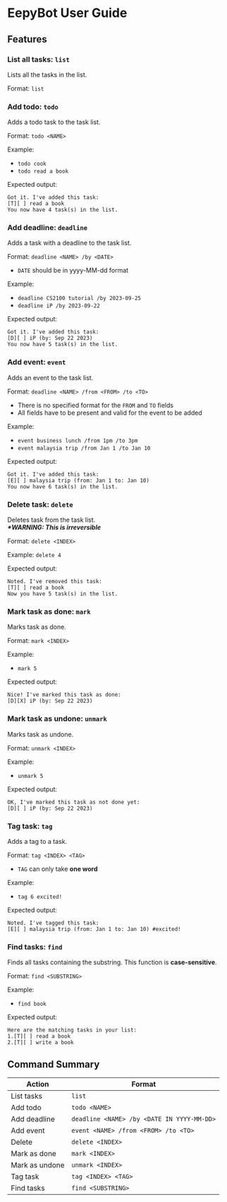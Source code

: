 # EepyBot User Guide

## Features 

### List all tasks: `list`

Lists all the tasks in the list.

Format: `list`

### Add todo: `todo`

Adds a todo task to the task list.

Format: `todo <NAME>`

Example:
- `todo cook`
- `todo read a book`

Expected output:
```
Got it. I've added this task:
[T][ ] read a book
You now have 4 task(s) in the list.
```

### Add deadline: `deadline`

Adds a task with a deadline to the task list.

Format: `deadline <NAME> /by <DATE>`
- `DATE` should be in yyyy-MM-dd format

Example:
- `deadline CS2100 tutorial /by 2023-09-25`
- `deadline iP /by 2023-09-22`

Expected output:
```
Got it. I've added this task:
[D][ ] iP (by: Sep 22 2023)
You now have 5 task(s) in the list.
```

### Add event: `event`

Adds an event to the task list.

Format: `deadline <NAME> /from <FROM> /to <TO>`
- There is no specified format for the `FROM` and `TO` fields
- All fields have to be present and valid for the event to be added

Example:
- `event business lunch /from 1pm /to 3pm`
- `event malaysia trip /from Jan 1 /to Jan 10`

Expected output:
```
Got it. I've added this task:
[E][ ] malaysia trip (from: Jan 1 to: Jan 10)
You now have 6 task(s) in the list.
```

### Delete task: `delete`

Deletes task from the task list.<br>
***\*WARNING: This is irreversible***

Format: `delete <INDEX>`

Example:
`delete 4`

Expected output:
```
Noted. I've removed this task:
[T][ ] read a book
Now you have 5 task(s) in the list.
```

### Mark task as done: `mark`

Marks task as done.

Format: `mark <INDEX>`

Example: 
- `mark 5`

Expected output:
```
Nice! I've marked this task as done:
[D][X] iP (by: Sep 22 2023)
```

### Mark task as undone: `unmark`

Marks task as undone.

Format: `unmark <INDEX>`

Example:
- `unmark 5`

Expected output:
```
OK, I've marked this task as not done yet:
[D][ ] iP (by: Sep 22 2023)
```

### Tag task: `tag`

Adds a tag to a task.

Format: `tag <INDEX> <TAG>`
- `TAG` can only take **one word**

Example:
- `tag 6 excited!`

Expected output:
```
Noted. I've tagged this task:
[E][ ] malaysia trip (from: Jan 1 to: Jan 10) #excited!
```

### Find tasks: `find`

Finds all tasks containing the substring. This function is **case-sensitive**.

Format: `find <SUBSTRING>`

Example:
- `find book`

Expected output:
```
Here are the matching tasks in your list:
1.[T][ ] read a book
2.[T][ ] write a book
```

## Command Summary

| Action         | Format                                     |
|----------------|--------------------------------------------|
| List tasks     | `list`                                     |
| Add todo       | `todo <NAME>`                              |
| Add deadline   | `deadline <NAME> /by <DATE IN YYYY-MM-DD>` |
| Add event      | `event <NAME> /from <FROM> /to <TO>`       |
| Delete         | `delete <INDEX>`                           |
| Mark as done   | `mark <INDEX>`                             |
| Mark as undone | `unmark <INDEX>`                           |
| Tag task       | `tag <INDEX> <TAG>`                        |
| Find tasks     | `find <SUBSTRING>`                         |


